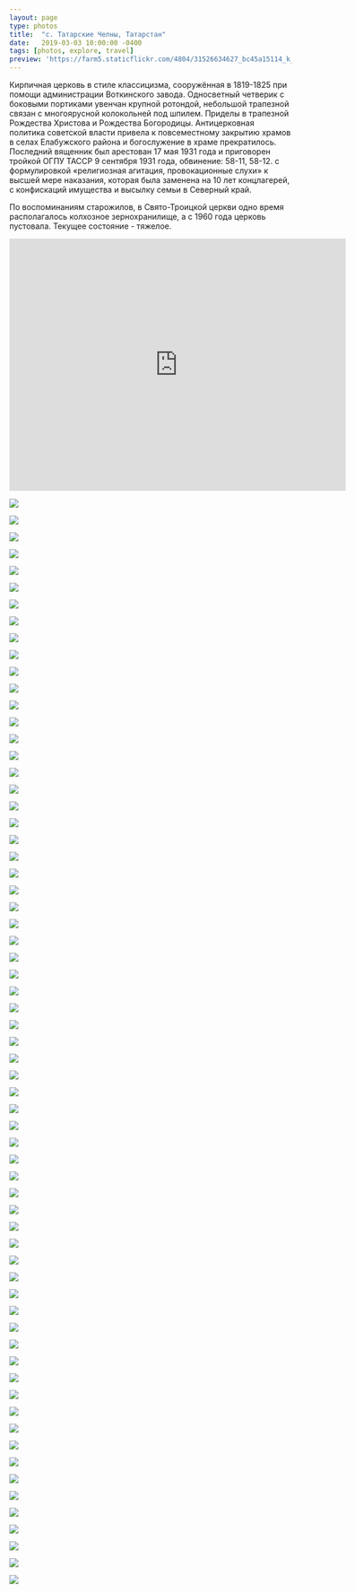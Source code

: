 ```yaml
---
layout: page
type: photos
title:  "с. Татарские Челны, Татарстан"
date:   2019-03-03 10:00:00 -0400
tags: [photos, explore, travel]
preview: 'https://farm5.staticflickr.com/4804/31526634627_bc45a15114_k_d.jpg'
---
```


Кирпичная церковь в стиле классицизма, сооружённая в 1819-1825 при помощи администрации Воткинского завода. Односветный четверик с боковыми портиками увенчан крупной ротондой, небольшой трапезной связан с многоярусной колокольней под шпилем. Приделы в трапезной Рождества Христова и Рождества Богородицы. Антицерковная политика советской власти привела к повсеместному закрытию храмов в селах Елабужского района и богослужение в храме прекратилось. Последний вященник был арестован 17 мая 1931 года и приговорен тройкой ОГПУ ТАССР 9 сентября 1931 года, обвинение: 58-11, 58-12. с формулировкой «религиозная агитация, провокационные слухи» к высшей мере наказания, которая была заменена на 10 лет концлагерей, с конфискаций имущества и высылку семьи в Северный край.

По воспоминаниям старожилов, в Свято-Троицкой церкви одно время располагалось колхозное зернохранилище, а с 1960 года церковь пустовала. Текущее состояние - тяжелое.

<iframe src="https://www.google.com/maps/embed?pb=!1m14!1m12!1m3!1d1435.6483822617909!2d52.220124386560435!3d55.85825372645982!2m3!1f0!2f0!3f0!3m2!1i1024!2i768!4f13.1!5e1!3m2!1sru!2sca!4v1551647800756" width="600" height="450" frameborder="0" style="border:0" allowfullscreen="" class="post-map"></iframe>

![](https://farm8.staticflickr.com/7877/44649555400_52539cfd39_k.jpg)

![](https://farm5.staticflickr.com/4873/46466454741_2b4b5a282c_k.jpg)

![](https://farm8.staticflickr.com/7862/44649556290_364cf42b9a_k.jpg)

![](https://farm5.staticflickr.com/4899/31526629987_a959e200b3_k.jpg)

![](https://farm5.staticflickr.com/4878/44649557740_91c6d4099c_k.jpg)

![](https://farm5.staticflickr.com/4841/44649558830_28ff2c12c2_k.jpg)

![](https://farm8.staticflickr.com/7883/44649559510_201777dde6_k.jpg)

![](https://farm5.staticflickr.com/4804/31526634627_bc45a15114_k.jpg)

![](https://farm8.staticflickr.com/7803/31526635987_a4b8d403e6_k.jpg)

![](https://farm5.staticflickr.com/4836/44649561250_b061c0525b_k.jpg)

![](https://farm8.staticflickr.com/7871/44649562060_6e0578ac11_k.jpg)

![](https://farm8.staticflickr.com/7829/44649563390_d6a6a9fb31_k.jpg)

![](https://farm5.staticflickr.com/4889/44649565430_10b86ef772_k.jpg)

![](https://farm5.staticflickr.com/4869/44649567140_c07e3fd2f9_k.jpg)

![](https://farm8.staticflickr.com/7887/44649568790_aac6c2bbe5_k.jpg)

![](https://farm5.staticflickr.com/4831/44649570270_b234689dd5_k.jpg)

![](https://farm8.staticflickr.com/7815/44649571540_64737ba630_k.jpg)

![](https://farm8.staticflickr.com/7872/44649572770_547d28a3eb_k.jpg)

![](https://farm8.staticflickr.com/7810/44649574410_6d98db17de_k.jpg)

![](https://farm8.staticflickr.com/7891/44649551990_7de062c45d_k.jpg)

![](https://farm8.staticflickr.com/7900/44649575580_cb2bee1c05_k.jpg)

![](https://farm8.staticflickr.com/7806/44649577080_ea3e451128_k.jpg)

![](https://farm5.staticflickr.com/4873/46466473661_eb67ffd5fe_k.jpg)

![](https://farm5.staticflickr.com/4902/46466475021_6de01ff896_k.jpg)

![](https://farm5.staticflickr.com/4885/45553595245_36f09a9658_k.jpg)

![](https://farm8.staticflickr.com/7896/46466477751_2a93b62f88_k.jpg)

![](https://farm5.staticflickr.com/4872/45553596725_48b5767024_k.jpg)

![](https://farm8.staticflickr.com/7824/45553597995_73efc3c19f_k.jpg)

![](https://farm5.staticflickr.com/4895/46466481581_c6aa840ac4_k.jpg)

![](https://farm5.staticflickr.com/4860/45553599855_aec79981f0_k.jpg)

![](https://farm5.staticflickr.com/4909/46466483941_19b88145a5_k.jpg)

![](https://farm5.staticflickr.com/4825/46466485051_9719525e2b_k.jpg)

![](https://farm8.staticflickr.com/7831/45553602955_26ce6809c2_k.jpg)

![](https://farm8.staticflickr.com/7885/45743033794_eca00afae9_k.jpg)

![](https://farm5.staticflickr.com/4899/44649590920_39296bd283_k.jpg)

![](https://farm8.staticflickr.com/7916/45743035914_75399bb0cd_k.jpg)

![](https://farm5.staticflickr.com/4829/44649592550_055a2c6bc5_k.jpg)

![](https://farm5.staticflickr.com/4902/44649592960_8a7063fd32_k.jpg)

![](https://farm5.staticflickr.com/4820/45743038314_ff7c368b7f_k.jpg)

![](https://farm5.staticflickr.com/4879/44649594250_6f6ab97a27_k.jpg)

![](https://farm8.staticflickr.com/7858/45743039354_53d6d0a77e_k.jpg)

![](https://farm8.staticflickr.com/7869/44649595090_ab7030c525_k.jpg)

![](https://farm5.staticflickr.com/4868/44649595760_a28c2155de_k.jpg)

![](https://farm8.staticflickr.com/7819/45743040554_4e6e7eb5d3_k.jpg)

![](https://farm5.staticflickr.com/4850/45743041084_aac555f4a1_k.jpg)

![](https://farm8.staticflickr.com/7915/44649596990_1e87cf65e8_k.jpg)

![](https://farm8.staticflickr.com/7866/45743042024_290854a5d3_k.jpg)

![](https://farm5.staticflickr.com/4831/44649598350_0712657fdd_k.jpg)

![](https://farm5.staticflickr.com/4886/44649598710_3e141c373a_k.jpg)

![](https://farm5.staticflickr.com/4827/44649599220_bdbb38ef20_k.jpg)

![](https://farm8.staticflickr.com/7911/45553605015_f65bfd3638_k.jpg)

![](https://farm8.staticflickr.com/7896/32593853688_278135be99_k.jpg)

![](https://farm8.staticflickr.com/7810/45553605625_daaa132000_k.jpg)

![](https://farm8.staticflickr.com/7907/32593854548_306e47a811_k.jpg)

![](https://farm8.staticflickr.com/7830/44649602620_5a76601f43_k.jpg)

![](https://farm8.staticflickr.com/7891/46466453841_02828bc3a8_k.jpg)

![](https://farm5.staticflickr.com/4812/44649555040_bbde9770d0_k.jpg)

![](https://farm8.staticflickr.com/7834/46466453261_e55118cb54_k.jpg)

![](https://farm8.staticflickr.com/7832/44649554380_3f0a574c53_k.jpg)

![](https://farm8.staticflickr.com/7809/46466452541_80547181dc_k.jpg)

![](https://farm8.staticflickr.com/7867/44649553760_40dd1268d5_k.jpg)

![](https://farm5.staticflickr.com/4821/46466451791_95dad06b9b_k.jpg)

![](https://farm5.staticflickr.com/4854/44649552950_189a70ca5d_k.jpg)

![](https://farm8.staticflickr.com/7802/46466451121_e64642ebe2_k.jpg)

![](https://farm5.staticflickr.com/4879/46466450091_29cfcc4ba8_k.jpg)
